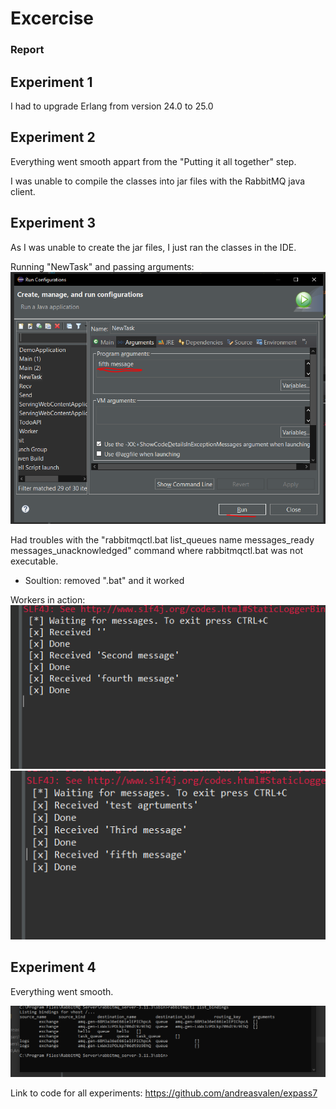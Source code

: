 # Excercise 

### Report

## Experiment 1

I had to upgrade Erlang from version 24.0 to 25.0

## Experiment 2

Everything went smooth appart from the "Putting it all together" step.

I was unable to compile the classes into jar files with the RabbitMQ java client.

## Experiment 3

As I was unable to create the jar files, I just ran the classes in the IDE.

Running "NewTask" and passing arguments:
![db screenshot](https://github.com/andreasvalen/DAT250/blob/main/resources/imgs/run-with-args.PNG?raw=true)

Had troubles with the "rabbitmqctl.bat list_queues name messages_ready messages_unacknowledged" command where rabbitmqctl.bat was not executable.
- Soultion: removed ".bat" and it worked

Workers in action:
![db screenshot](https://github.com/andreasvalen/DAT250/blob/main/resources/imgs/worker-1.PNG?raw=true)
![db screenshot](https://github.com/andreasvalen/DAT250/blob/main/resources/imgs/worker-2.PNG?raw=true)

## Experiment 4

Everything went smooth.

![db screenshot](https://github.com/andreasvalen/DAT250/blob/main/resources/imgs/exchanges.PNG?raw=true)








Link to code for all experiments: https://github.com/andreasvalen/expass7
